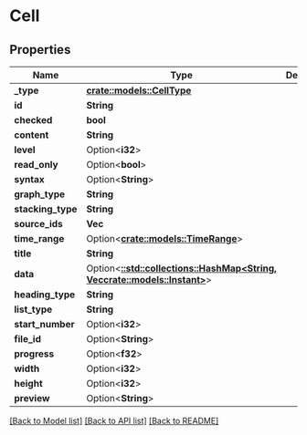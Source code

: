 # Cell

## Properties

Name | Type | Description | Notes
------------ | ------------- | ------------- | -------------
**_type** | [**crate::models::CellType**](cellType.md) |  | 
**id** | **String** |  | 
**checked** | **bool** |  | 
**content** | **String** |  | 
**level** | Option<**i32**> |  | [optional]
**read_only** | Option<**bool**> |  | [optional]
**syntax** | Option<**String**> |  | [optional]
**graph_type** | **String** |  | 
**stacking_type** | **String** |  | 
**source_ids** | **Vec<String>** |  | 
**time_range** | Option<[**crate::models::TimeRange**](timeRange.md)> |  | [optional]
**title** | **String** |  | 
**data** | Option<[**::std::collections::HashMap<String, Vec<crate::models::Instant>>**](array.md)> |  | [optional]
**heading_type** | **String** |  | 
**list_type** | **String** |  | 
**start_number** | Option<**i32**> |  | [optional]
**file_id** | Option<**String**> |  | [optional]
**progress** | Option<**f32**> |  | [optional]
**width** | Option<**i32**> |  | [optional]
**height** | Option<**i32**> |  | [optional]
**preview** | Option<**String**> |  | [optional]

[[Back to Model list]](../README.md#documentation-for-models) [[Back to API list]](../README.md#documentation-for-api-endpoints) [[Back to README]](../README.md)



